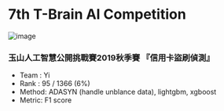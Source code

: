 # 7th T-Brain AI Competition
![image](https://img.shields.io/badge/python-3.7-blue.svg)

### 玉山人工智慧公開挑戰賽2019秋季賽 『信用卡盜刷偵測』

* Team  : Yi
* Rank  : 95 / 1366 (6%)
* Method: ADASYN (handle unblance data), lightgbm, xgboost
* Metric: F1 score
